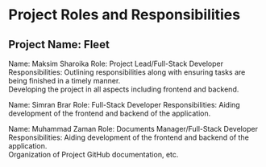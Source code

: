 # Project Roles and Responsibilities

## Project Name: Fleet


Name: Maksim Sharoika
Role: Project Lead/Full-Stack Developer
Responsibilities: Outlining responsibilities along with ensuring tasks are being finished in a timely manner.               
                  Developing the project in all aspects including frontend and backend.

Name: Simran Brar
Role: Full-Stack Developer
Responsibilities: Aiding development of the frontend and backend of the application. 

Name: Muhammad Zaman
Role: Documents Manager/Full-Stack Developer
Responsibilities: Aiding development of the frontend and backend of the application.                                       
                  Organization of Project GitHub documentation, etc. 
